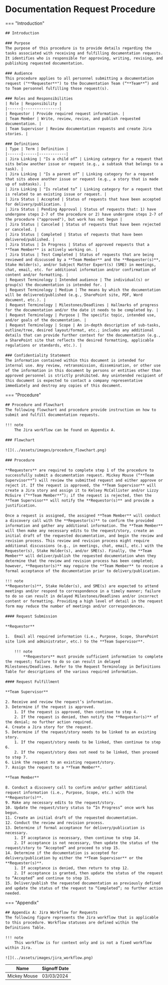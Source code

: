 # Documentation Request Procedure

=== "Introduction"

    ## Introduction

    ### Purpose
    The purpose of this procedure is to provide details regarding the tasks associated with receiving and fulfilling documentation requests. It identifies who is responsible for approving, writing, revising, and publishing requested documentation.

    ### Audience
    This procedure applies to all personnel submitting a documentation request ("**Requester**") to the Documentation Team (“**Team**”) and to Team personnel fulfilling those request(s).

    ### Roles and Responsibilities
    | Role | Responsibility |
    |------|----------------|
    | Requestor | Provide required request information. |
    | Team Member | Write, review, revise, and publish requested documentation. | 
    | Team Supervisor | Review documentation requests and create Jira stories. |

    ### Definitions
    | Type | Term | Definition |
    |------|------|------------|
    | Jira Linking | "Is a child of” | Linking category for a request that sits below another issue or request (e.g., a subtask that belongs to a task). |
    | Jira Linking | "Is a parent of” | Linking category for a request that sits above another issue or request (e.g., a story that is made up of subtasks). |
    | Jira Linking | "Is related to” | Linking category for a request that is related to an existing issue or request. |
    | Jira Status | Accepted | Status of requests that have been accepted for delivery/publication. |
    | Jira Status | Pending Approval | Status of requests that: 1) have undergone steps 2-7 of the procedure or 2) have undergone steps 2-7 of the procedure ("approved"), but work has not begun |
    | Jira Status | Canceled | Status of requests that have been rejected or canceled. |
    | Jira Status | Completed | Status of requests that have been delivered/published. |
    | Jira Status | In Progress | Status of approved requests that a **Team Member** is actively working on. |
    | Jira Status | Test Completed | Status of requests that are being reviewed and discussed by a **Team Member** and the **Requester(s)**, Stake Holder(s), and/or Subject Matter Expert(s) (SME) in meetings, chat, email, etc. for additional information and/or confirmation of content and/or formatting. |
    | Request Terminology | Intended audience | The individual(s) or group(s) the documentation is intended for. |
    | Request Terminology | Medium | The means by which the documentation will be delivered/published (e.g., SharePoint site, PDF, Word document, etc.). |
    | Request Terminology | Milestones/Deadlines | Hallmarks of progress for the documentation and/or the date it needs to be completed by. |
    | Request Terminology | Purpose | The specific topic, intended use, and/or goals of the documentation. |
    | Request Terminology | Scope | An in-depth description of sub-tasks, outline/tree, desired layout/format, etc.; includes any additional details that can provide further context for the documentation (e.g., a SharePoint site that reflects the desired formatting, applicable regulations or standards, etc.). |

    ### Confidentiality Statement
    The information contained within this document is intended for internal use. Any review, retransmission, dissemination, or other use of the information in this document by persons or entities other than approved personnel is strictly prohibited. Any unintended recipient of this document is expected to contact a company representative immediately and destroy any copies of this document.

=== "Procedure"

    ## Procedure and Flowchart
    The following flowchart and procedure provide instruction on how to submit and fulfill documentation requests. 

    !!! note
        The Jira workflow can be found on Appendix A.

    ### Flowchart

    ![](../assets/images/procedure_flowchart.png)

    ### Procedure

    **Requesters** are required to complete step 1 of the procedure to successfully submit a documentation request. Mickey Mouse (“**Team Supervisor**”) will review the submitted request and either approve or reject it. If the request is approved, the **Team Supervisor** will create a Jira story and assign it to Kelsey McCallister and/or Lizzy McGuire (“**Team Member**”); if the request is rejected, then the **Team Supervisor** will notify the **Requestor(s)** and provide a justification. 

    Once a request is assigned, the assigned **Team Member** will conduct a discovery call with the **Requestor(s)** to confirm the provided information and gather any additional information. The **Team Member** will then make any necessary edits to the request/story, create an initial draft of the requested documentation, and begin the review and revision process. This review and revision process might require additional discussions (e.g., in meetings, chat, email, etc.) with the Requester(s), Stake Holder(s), and/or SME(s). Finally, the **Team Member** will deliver/publish the requested documentation when they determine that the review and revision process has been completed; however, **Requestor(s)** may require the **Team Member** to receive a formal acceptance of the documentation prior to delivery/publication.

    !!! note
    **Requester(s)**, Stake Holder(s), and SME(s) are expected to attend meetings and/or respond to correspondence in a timely manner; failure to do so can result in delayed Milestones/Deadlines and/or incorrect content or formatting. Providing a high level of detail in the request form may reduce the number of meetings and/or correspondences.

    #### Request Submission

    **Requestor**

    1.	Email all required information (i.e., Purpose, Scope, SharePoint site link and administrator, etc.) to the **Team Supervisor**.

        !!! note 
            **Requestors** must provide sufficient information to complete the request; failure to do so can result in delayed Milestones/Deadlines. Refer to the Request Terminology in Definitions Table for descriptions of the various required information. 

    #### Request Fulfillment

    **Team Supervisor**

    2. Receive and review the request’s information.
    3. Determine if the request is approved.
        1. If the request is approved, then continue to step 4.
        2. If the request is denied, then notify the **Requestor(s)** of the denial; no further action required. 
    4. Create a Jira story for the request.
    5. Determine if the request/story needs to be linked to an existing story.
        1. If the request/story needs to be linked, then continue to step 6. 
        2. If the request/story does not need to be linked, then proceed to step 7.
    6. Link the request to an existing request/story. 
    7. Assign the request to a **Team Member**.

    **Team Member**

    8. Conduct a discovery call to confirm and/or gather additional request information (i.e., Purpose, Scope, etc.) with the **Requestor(s)**. 
    9. Make any necessary edits to the request/story.
    10.	Update the request/story status to “In Progress” once work has begun.
    11.	Create an initial draft of the requested documentation.
    12. Conduct the review and revision process.
    13.	Determine if formal acceptance for delivery/publication is necessary.
        1. If acceptance is necessary, then continue to step 14. 
        2. If acceptance is not necessary, then update the status of the request/story to “Accepted” and proceed to step 15.
    14.	Determine if the documentation is accepted for delivery/publication by either the **Team Supervisor** or the **Requester(s)**.
        1. If acceptance is denied, then return to step 12.
        2. If acceptance is granted, then update the status of the request to “Accepted” and continue to step 15.
    15.	Deliver/publish the requested documentation as previously defined and update the status of the request to “Completed”; no further action needed.

=== "Appendix"

    ## Appendix A: Jira Workflow for Requests
    The following figure represents the Jira workflow that is applicable to this procedure. Workflow statuses are defined within the Definitions Table.

    !!! note
        This workflow is for context only and is not a fixed workflow within Jira.

    ![](../assets/images/jira_workflow.png)

| Name | Signoff Date |
|------|------|
| Mickey Mouse | 03/03/2024 |